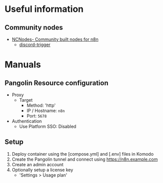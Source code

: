 # Useful information
## Community nodes
- [NCNodes- Community built nodes for n8n](https://ncnodes.com)
    - [discord-trigger](https://ncnodes.com/package/n8n-nodes-discord-trigger)

# Manuals
## Pangolin Resource configuration
- Proxy
  - Target
    - Method: 'http'
    - IP / Hostname: `n8n`
    - Port: `5678`
- Authentication
  - Use Platform SSO: Disabled

## Setup
1. Deploy container using the [compose.yml] and [.env] files in Komodo
2. Create the Pangolin tunnel and connect using https://n8n.example.com
3. Create an admin account
4. Optionally setup a license key
     - 'Settings > Usage plan'

